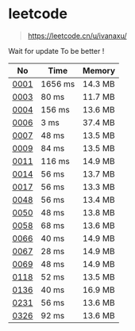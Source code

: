# leetcode
> https://leetcode.cn/u/ivanaxu/

Wait for update To be better !

|No|Time|Memory|
| - | - | - |
|[0001](https://leetcode.cn/problems/two-sum/)|1656 ms |14.3 MB |
|[0003](https://leetcode.cn/problems/longest-substring-without-repeating-characters/)|80 ms	|11.7 MB	|
|[0004](https://leetcode.cn/problems/median-of-two-sorted-arrays/)|156 ms	|13.6 MB	|
|[0006](https://leetcode.cn/problems/zigzag-conversion/)|3 ms	|37.4 MB	|
|[0007](https://leetcode.cn/problems/reverse-integer/)|48 ms	|13.5 MB	|
|[0009](https://leetcode.cn/problems/palindrome-number/)|84 ms	|13.5 MB	|
|[0011](https://leetcode.cn/problems/container-with-most-water/)|116 ms	|14.9 MB	|
|[0014](https://leetcode.cn/problems/longest-common-prefix/)|56 ms	|13.7 MB	|
|[0017](https://leetcode.cn/problems/letter-combinations-of-a-phone-number/)|56 ms	|13.3 MB	|
|[0048](https://leetcode.cn/problems/rotate-image/)|56 ms	|13.4 MB	|
|[0050](https://leetcode.cn/problems/powx-n/)|48 ms	|13.8 MB	|
|[0058](https://leetcode.cn/problems/length-of-last-word/)|68 ms	|13.6 MB	|
|[0066](https://leetcode.cn/problems/plus-one/)|40 ms	|14.9 MB	|
|[0067](https://leetcode.cn/problems/add-binary)|28 ms |14.9 MB	|
|[0069](https://leetcode.cn/problems/sqrtx/)|48 ms	|14.9 MB	|
|[0118](https://leetcode.cn/problems/pascals-triangle/)|52 ms	|13.5 MB	|
|[0136](https://leetcode.cn/problems/single-number/)|40 ms	|16.9 MB	|
|[0231](https://leetcode.cn/problems/power-of-two/)|56 ms	|13.6 MB	|
|[0326](https://leetcode.cn/problems/power-of-three/)|92 ms	|13.6 MB	|

